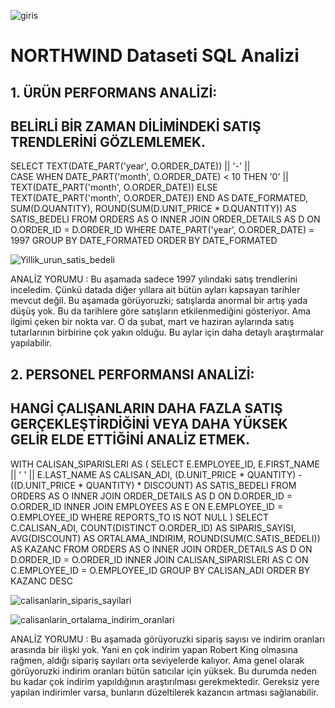 ![giris](https://github.com/user-attachments/assets/1772c79c-33c2-4cb6-9abf-92f4bf007ef7)

# NORTHWIND Dataseti SQL Analizi

## 1. ÜRÜN PERFORMANS ANALİZİ:
## BELİRLİ BİR ZAMAN DİLİMİNDEKİ SATIŞ TRENDLERİNİ GÖZLEMLEMEK.

SELECT
	TEXT(DATE_PART('year', O.ORDER_DATE)) 
		|| '-' || 	
		CASE WHEN DATE_PART('month', O.ORDER_DATE) < 10 
			THEN '0' || TEXT(DATE_PART('month', O.ORDER_DATE))
		ELSE TEXT(DATE_PART('month', O.ORDER_DATE))
		END
	AS DATE_FORMATED,
	SUM(D.QUANTITY),
	ROUND(SUM(D.UNIT_PRICE * D.QUANTITY)) AS SATIS_BEDELI
FROM
	ORDERS AS O
	INNER JOIN ORDER_DETAILS AS D ON O.ORDER_ID = D.ORDER_ID
WHERE
	DATE_PART('year', O.ORDER_DATE) = 1997
GROUP BY
	DATE_FORMATED
ORDER BY
	DATE_FORMATED

![Yillik_urun_satis_bedeli](https://github.com/user-attachments/assets/33d39651-e24b-475a-85c9-2dc76d0983bd)

ANALİZ YORUMU : Bu aşamada sadece 1997 yılındaki satış trendlerini inceledim. Çünkü datada diğer yıllara ait bütün ayları kapsayan tarihler mevcut değil.
Bu aşamada görüyoruzki; satışlarda anormal bir artış yada düşüş yok. Bu da tarihlere göre satışların etkilenmediğini gösteriyor. Ama ilgimi çeken bir nokta var. O da şubat, mart ve haziran aylarında satış tutarlarının birbirine çok yakın olduğu. Bu aylar için daha detaylı araştırmalar yapılabilir.

## 2.	PERSONEL PERFORMANSI ANALİZİ:
## HANGİ ÇALIŞANLARIN DAHA FAZLA SATIŞ GERÇEKLEŞTİRDİĞİNİ VEYA DAHA YÜKSEK GELİR ELDE ETTİĞİNİ ANALİZ ETMEK.

WITH
	CALISAN_SIPARISLERI AS (
		SELECT
		E.EMPLOYEE_ID,
		E.FIRST_NAME || ' ' || E.LAST_NAME AS CALISAN_ADI,
		(D.UNIT_PRICE * QUANTITY) - ((D.UNIT_PRICE * QUANTITY) * DISCOUNT) AS SATIS_BEDELI
		FROM ORDERS AS O
			INNER JOIN ORDER_DETAILS AS D ON D.ORDER_ID = O.ORDER_ID
			INNER JOIN EMPLOYEES AS E ON E.EMPLOYEE_ID = O.EMPLOYEE_ID
		WHERE REPORTS_TO IS NOT NULL
	)
SELECT
	C.CALISAN_ADI,
	COUNT(DISTINCT O.ORDER_ID) AS SIPARIS_SAYISI,
	AVG(DISCOUNT) AS ORTALAMA_INDIRIM,
	ROUND(SUM(C.SATIS_BEDELI)) AS KAZANC
FROM
	ORDERS AS O
	INNER JOIN ORDER_DETAILS AS D ON D.ORDER_ID = O.ORDER_ID
	INNER JOIN CALISAN_SIPARISLERI AS C ON C.EMPLOYEE_ID = O.EMPLOYEE_ID
GROUP BY CALISAN_ADI
ORDER BY KAZANC DESC

![calisanlarin_siparis_sayilari](https://github.com/user-attachments/assets/64b78518-432e-4a5b-b5d4-ad1554b1caeb)

![calisanlarin_ortalama_indirim_oranlari](https://github.com/user-attachments/assets/0613d63e-abef-4d95-a344-da2b4e178113)

ANALİZ YORUMU : Bu aşamada görüyoruzki sipariş sayısı ve indirim oranları arasında bir ilişki yok. Yani en çok indirim yapan  Robert King olmasına rağmen, aldığı sipariş sayıları orta seviyelerde kalıyor. 
Ama genel olarak görüyoruzki indirim oranları bütün satıcılar için yüksek. Bu durumda neden bu kadar çok indirim yapıldığının araştırılması gerekmektedir. Gereksiz yere yapılan indirimler varsa, bunların düzeltilerek kazancın artması sağlanabilir.

